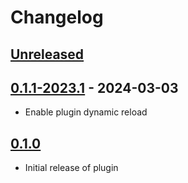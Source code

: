 # Changelog

## [Unreleased]

## [0.1.1-2023.1] - 2024-03-03

- Enable plugin dynamic reload

## [0.1.0]

- Initial release of plugin

[Unreleased]: https://github.com/ivandev0/GitWorktreeCheckout/compare/v0.1.1-2023.1...HEAD
[0.1.1-2023.1]: https://github.com/ivandev0/GitWorktreeCheckout/compare/v0.1.0...v0.1.1-2023.1
[0.1.0]: https://github.com/ivandev0/GitWorktreeCheckout/commits/v0.1.0
